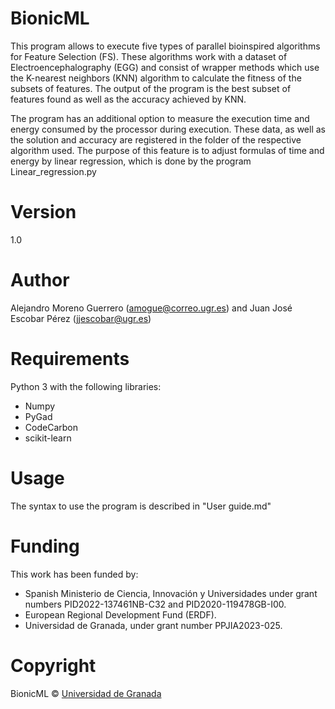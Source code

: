 # BionicML

This program allows to execute five types of parallel bioinspired algorithms for Feature Selection (FS). These algorithms work with a dataset of Electroencephalography (EGG) and consist of wrapper methods which use the K-nearest neighbors (KNN) algorithm to calculate the fitness of the subsets of features. The output of the program is the best subset of features found as well as the accuracy achieved by KNN.

The program has an additional option to measure the execution time and energy consumed by the processor during execution. These data, as well as the solution and accuracy are registered in the folder of the respective algorithm used. The purpose of this feature is to adjust formulas of time and energy by linear regression, which is done by the program Linear_regression.py

# Version

1.0

# Author

Alejandro Moreno Guerrero (amogue@correo.ugr.es) and Juan José Escobar Pérez (jjescobar@ugr.es)

# Requirements

Python 3 with the following libraries:
<ul>
  <li>Numpy</li>
  <li>PyGad</li>
  <li>CodeCarbon</li>
  <li>scikit-learn</li>
</ul>

# Usage

The syntax to use the program is described in "User guide.md"

# Funding

This work has been funded by:

<ul>
  <li>Spanish Ministerio de Ciencia, Innovación y Universidades under grant numbers PID2022-137461NB-C32 and PID2020-119478GB-I00.</li>
  <li>European Regional Development Fund (ERDF).</li>
  <li>Universidad de Granada, under grant number PPJIA2023-025.</li>
</ul>

# Copyright

BionicML © [Universidad de Granada](https://www.ugr.es/)

